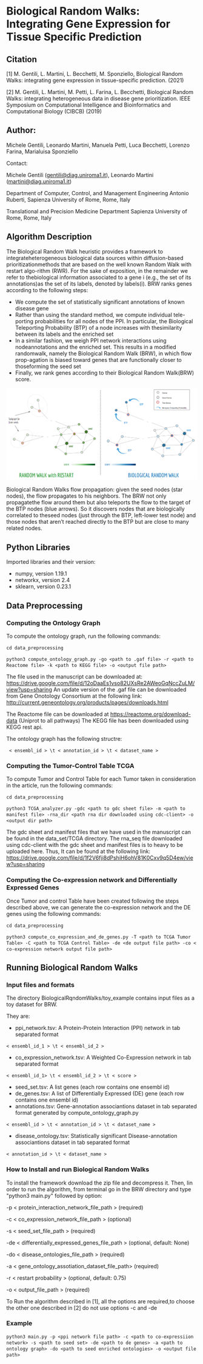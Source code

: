 # Biological Random Walks: Integrating Gene Expression for Tissue Specific Prediction

## Citation 
[1] M. Gentili, L. Martini, L. Becchetti, M. Sponziello, Biological Random Walks: integrating gene expression in tissue-specific prediction. (2021)

[2] M. Gentili, L. Martini, M. Petti, L. Farina, L. Becchetti, Biological Random Walks: integrating heterogeneous data in disease gene prioritization. IEEE Symposium on Computational Intelligence and Bioinformatics and Computational Biology (CIBCB) (2019)

## Author: 

Michele Gentili, Leonardo Martini, Manuela Petti, Luca Becchetti, Lorenzo Farina, Marialuisa Sponziello

Contact:

Michele Gentili (gentili@diag.uniroma1.it),  Leonardo Martini (martini@diag.uniroma1.it)

Department of Computer, Control, and Management Engineering Antonio Ruberti, Sapienza University of Rome, Rome, Italy

Translational and Precision Medicine Department Sapienza University of Rome, Rome, Italy

## Algorithm Description

The  Biological  Random  Walk  heuristic  provides  a  framework  to  integrateheterogeneous  biological  data  sources  within  diffusion-based  prioritizationmethods that are based on the well known Random Walk with restart algo-rithm (RWR). For the sake of exposition, in the remainder we refer to thebiological information associated to a gene i (e.g., the set of its annotations)as  the  set  of  its  labels,  denoted  by  labels(i). BRW ranks genes according to the following steps:
- We compute the set of statistically significant annotations of known disease gene
- Rather than using the standard method, we compute individual tele-porting  probabilities  for  all  nodes  of  the  PPI.  In  particular,  the  Biological Teleporting Probability (BTP) of a node increases with thesimilarity between its labels and the enriched set
- In a similar fashion,  we  weigh  PPI  network  interactions  using  nodeannotations and the enriched set.  This results in a modified randomwalk, namely the Biological Random Walk (BRW), in which flow prop-agation  is  biased  toward  genes  that  are  functionally  closer  to  thoseforming the seed set
- Finally,  we  rank  genes  according  to  their  Biological  Random  Walk(BRW) score.


![alt text](https://github.com/LeoM93/BiologicalRandomWalks/blob/master/imgs/BRW_flow.png?raw=true)

Biological Random  Walks flow propagation: given the seed nodes (star nodes), the flow propagates to his neighbors. The BRW not only propagatethe  flow  around  them  but  also  teleports  the  flow  to  the  target  of  the  BTP  nodes  (blue  arrows).  So  it  discovers  nodes  that  are  biologically  correlated  to  theseed nodes (just through the BTP, left-lower test node) and those nodes that aren’t reached directly to the BTP but are close to many related nodes.

## Python Libraries
Imported libraries and their version:

- numpy, version 1.19.1
- networkx, version 2.4
- sklearn, version 0.23.1 



## Data Preprocessing

### Computing the Ontology Graph

To compute the ontology graph, run the following commands:

 ```
 cd data_preprocessing
 ```
 
 ```
 python3 compute_ontology_graph.py -go <path to .gaf file> -r <path to Reactome file> -k <path to KEGG file> -o <output file path>  
 ```
The file used in the manuscript can be downloaded at: https://drive.google.com/file/d/12oDaaEs1vso82UXsRe2AWeoGqNccZuLM/view?usp=sharing
An update version of the .gaf file can be downloaded from Gene Onotology Consortium at the following link: http://current.geneontology.org/products/pages/downloads.html

The Reactome file can be downloaded at https://reactome.org/download-data (Uniprot to all pathways)
The KEGG file has been downloaded using KEGG rest api.

The ontology graph has the following structre:
```
 < ensembl_id > \t < annotation_id > \t < dataset_name >
```


### Computing the Tumor-Control Table TCGA

To compute Tumor and Control Table for each Tumor taken in consideration in the article, run the following commands:

 ```
 cd data_preprocessing
 ```
 
 ```
 python3 TCGA_analyzer.py -gdc <path to gdc sheet file> -m <path to manifest file> -rna_dir <path rna dir downloaded using cdc-client> -o <output dir path>  
```
The gdc sheet and manifest files that we have used in the manuscript can be found in the data_set/TCGA directory. The rna_seq file downloaded using cdc-client with the gdc sheet and manifest files is to heavy to be uploaded here. Thus, It can be found at the following link: https://drive.google.com/file/d/1f2V6fji8dPshiH6ohV81K0Cxv9q5D4ew/view?usp=sharing


### Computing the Co-expression network and Differentially Expressed Genes

Once Tumor and control Table have been created following the steps described above, we can generate the co-expression network and the DE genes using the following commands:
 ```
 cd data_preprocessing
 ```
 
  ```
 python3 compute_co_expression_and_de_genes.py -T <path to TCGA Tumor Table> -C <path to TCGA Control Table> -de <de output file path> -co < co-expression network output file path>  
```




## Running Biological Random Walks

### Input files and formats

The directory BiologicalRqndomWalks/toy_example contains input files as a toy dataset for BRW.

They are:
 - ppi_network.tsv: A Protein-Protein Interaction (PPI) network in tab separated format 
 ```
 < ensembl_id_1 > \t < ensembl_id_2 > 
 ```
 - co_expression_network.tsv: A Weighted Co-Expression network in tab separated format
 ```
 < ensembl_id_1> \t < ensembl_id_2 > \t < score >
 ```
 - seed_set.tsv: A list genes  (each row contains one ensembl id)
 - de_genes.tsv: A list of Differentially Expressed (DE) gene (each row contains one ensembl id)
 - annotations.tsv: Gene-annotation associantions dataset in tab separated format generated by compute_ontology_graph.py
 ```
 < ensembl_id > \t < annotation_id > \t < dataset_name >
 ```
 - disease_ontology.tsv: Statistically significant Disease-annotation associantions dataset in tab separated format
 ```
 < annotation_id > \t < dataset_name >
 ```

### How to Install and run Biological Random Walks


To install the framework download the zip file and decompress it. Then, Iin order to run the algorithm, from terminal go in the BRW directory and type "python3 main.py" followed by option:

 -p < protein_interaction_network_file_path > (required)

 -c < co_expression_network_file_path > (optional)

 -s < seed_set_file_path > (required) 

 -de < differentially_expressed_genes_file_path > (optional, default: None) 

 -do < disease_ontologies_file_path > (required)
 
 -a < gene_ontology_assotiation_dataset_file_path> (required)
 
 -r < restart probability > (optional, default: 0.75)
 
 -o < output_file_path > (required)

To Run the algorithm described in [1], all the options are required,to choose the other one described in [2] do not use options -c and -de

### Example

 ```
 python3 main.py -p <ppi network file path> -c <path to co-expressiion network> -s <path to seed set> -de <path to de genes> -a <path to ontology graph> -do <path to seed enriched ontologies> -o <output file path>
 ```


